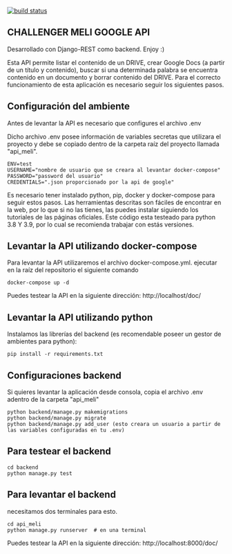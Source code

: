 [![build status](https://github.com/davidkdee/meli/workflows/Django-CI/badge.svg)](https://github.com/DavidkdEE/Meli/actions) 
## CHALLENGER MELI GOOGLE API
Desarrollado con Django-REST como backend. Enjoy :)

Esta API permite listar el contenido de un DRIVE, crear Google Docs (a partir de un título y contenido), buscar si una determinada palabra se encuentra contenido en un documento y borrar contenido del DRIVE.
Para el correcto funcionamiento de esta aplicación es necesario seguir los siguientes pasos.


## Configuración del ambiente ##
Antes de levantar la API es necesario que configures el archivo .env

Dicho archivo .env posee información de variables secretas que utilizara el proyecto y debe se copiado dentro de la carpeta raíz del proyecto llamada "api_meli".

```
ENV=test
USERNAME="nombre de usuario que se creara al levantar docker-compose"
PASSWORD="password del usuario"
CREDENTIALS=".json proporcionado por la api de google"
```

Es necesario tener instalado python, pip, docker y docker-compose para seguir estos pasos.
Las herramientas descritas son fáciles de encontrar en la web, por lo que si no las tienes, las puedes instalar siguiendo los tutoriales de las páginas oficiales.
Este código esta testeado para python 3.8 Y 3.9, por lo cual se recomienda trabajar con estás versiones.


## Levantar la API utilizando docker-compose ##
Para levantar la API utilizaremos el archivo docker-compose.yml.
ejecutar en la raíz del repositorio el siguiente comando

```
docker-compose up -d
```
Puedes testear la API en la siguiente dirección: http://localhost/doc/


## Levantar la API utilizando python ##

Instalamos las librerías del backend (es recomendable poseer un gestor de ambientes para python):
```
pip install -r requirements.txt
```

## Configuraciones backend ##
Si quieres levantar la aplicación desde consola, copia el archivo .env adentro de la carpeta "api_meli"
```
python backend/manage.py makemigrations
python backend/manage.py migrate
python backend/manage.py add_user (esto creara un usuario a partir de las variables configuradas en tu .env)
```
## Para testear el backend ##
```
cd backend
python manage.py test
```

## Para levantar el backend ##
necesitamos dos terminales para esto.
```
cd api_meli
python manage.py runserver  # en una terminal
```
Puedes testear la API en la siguiente dirección: http://localhost:8000/doc/


